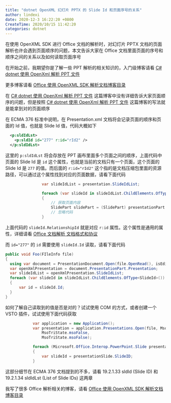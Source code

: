 ```yaml
---
title: "dotnet OpenXML 幻灯片 PPTX 的 Slide Id 和页面序号的关系"
author: lindexi
date: 2020-12-3 16:22:20 +0800
CreateTime: 2020/10/15 11:42:20
categories: dotnet
---
```


在使用 OpenXML SDK 进行 Office 文档的解析时，对幻灯片 PPTX 文档的页面解析也许会遇到页面顺序的问题，本文告诉大家在 Office 文档里面页面的序号和顺序之间的关系以及如何读取页面序号

<!--more-->


<!-- CreateTime:2020/10/15 11:42:20 -->




在开始之前，我期望你是了解一些 PPT 解析的相关知识的，入门级博客请看 [C# dotnet 使用 OpenXml 解析 PPT 文件](https://blog.lindexi.com/post/C-dotnet-%E4%BD%BF%E7%94%A8-OpenXml-%E8%A7%A3%E6%9E%90-PPT-%E6%96%87%E4%BB%B6.html)

更多博客请看 [Office 使用 OpenXML SDK 解析文档博客目录](https://blog.lindexi.com/post/Office-%E4%BD%BF%E7%94%A8-OpenXML-SDK-%E8%A7%A3%E6%9E%90%E6%96%87%E6%A1%A3%E5%8D%9A%E5%AE%A2%E7%9B%AE%E5%BD%95.html )

在 [C# dotnet 使用 OpenXml 解析 PPT 文件](https://blog.lindexi.com/post/C-dotnet-%E4%BD%BF%E7%94%A8-OpenXml-%E8%A7%A3%E6%9E%90-PPT-%E6%96%87%E4%BB%B6.html) 这篇博客中没有详细告诉大家页面顺序的问题，但是按照 [C# dotnet 使用 OpenXml 解析 PPT 文件](https://blog.lindexi.com/post/C-dotnet-%E4%BD%BF%E7%94%A8-OpenXml-%E8%A7%A3%E6%9E%90-PPT-%E6%96%87%E4%BB%B6.html) 这篇博客的写法就是能拿到对的页面顺序

在 ECMA 376 标准中说明，在 Presentation.xml 文档将会记录页面的顺序和页面的 Id 值，也就是 Slide Id 值，代码大概如下

```xml
  <p:sldIdLst>
    <p:sldId id="277" r:id="rId2" />
  </p:sldIdLst>
```

这里的 `p:sldIdLst` 将会存放在 PPT 画布里面多个页面之间的顺序，上面代码中页面的 Slide Id 是 `id` 这个属性，也就是当前的文档只有一个页面，这个页面的 Slide Id 是 `277` 的值。而后面的 `r:id="rId2"` 这个指的是文档压缩包里面的资源路径，可以通过这个属性找到对应的页面数据，请看下面代码

```csharp
                var slideIdList = presentation.SlideIdList;

                foreach (var slideId in slideIdList.ChildElements.OfType<SlideId>())
                {
                    // 获取页面内容
                    SlidePart slidePart = (SlidePart) presentationPart.GetPartById(slideId.RelationshipId);
                    // 忽略代码
                }
```

上面代码的 `slideId.RelationshipId` 就是对应 `r:id` 属性。这个属性是通用的属性，详细请看 [Office 文档解析 文档格式和协议](https://blog.lindexi.com/post/Office-%E6%96%87%E6%A1%A3%E8%A7%A3%E6%9E%90-%E6%96%87%E6%A1%A3%E6%A0%BC%E5%BC%8F%E5%92%8C%E5%8D%8F%E8%AE%AE.html )

而 `id="277"` 的 `id` 需要使用 `slideId.Id` 读取，请看下面代码

```csharp
public void Foo(FIleInfo file)
{
  using var document = PresentationDocument.Open(file.OpenRead(), isEditable: false);
  var openXmlPresentation = document.PresentationPart.Presentation;
  var slideIdList = openXmlPresentation.SlideIdList;
  foreach (var slideId in slideIdList.ChildElements.OfType<SlideId>())
  {
      var id = slideId.Id;
  }
}
```

如何了解自己读取到的值是否是对的？试试使用 COM 的方式，或者创建一个 VSTO 插件，试试使用下面代码获取

```csharp
            var application = new Application();
            var presentation = application.Presentations.Open(file, MsoTriState.msoTrue,
                MsoTriState.msoFalse,
                MsoTriState.msoFalse);

            foreach (Microsoft.Office.Interop.PowerPoint.Slide presentationSlide in presentation.Slides)
            {
                var slideId = presentationSlide.SlideID;
            }
```

这部分细节在 ECMA 376 文档提到的不多，请看 19.2.1.33 sldId (Slide ID)  和 19.2.1.34 sldIdLst (List of Slide IDs)  这两章


我写了很多 Office 解析相关的博客，请看 [Office 使用 OpenXML SDK 解析文档博客目录](https://blog.lindexi.com/post/Office-%E4%BD%BF%E7%94%A8-OpenXML-SDK-%E8%A7%A3%E6%9E%90%E6%96%87%E6%A1%A3%E5%8D%9A%E5%AE%A2%E7%9B%AE%E5%BD%95.html )

